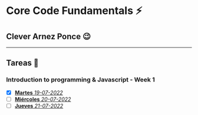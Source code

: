 # Core Code Fundamentals :zap:
## Clever Arnez Ponce  :wink:
---
## Tareas  :orange_book:

### Introduction to programming & Javascript - Week 1

- [x] [**Martes** *19-07-2022*](/Week1/Martes-19-07-22.md) 
- [ ] [**Miércoles** *20-07-2022*](/Week1/Miércoles-20-07-22.md) 
- [ ] [**Jueves** *21-07-2022*](/Week1/Jueves-21-07-22.md) 
